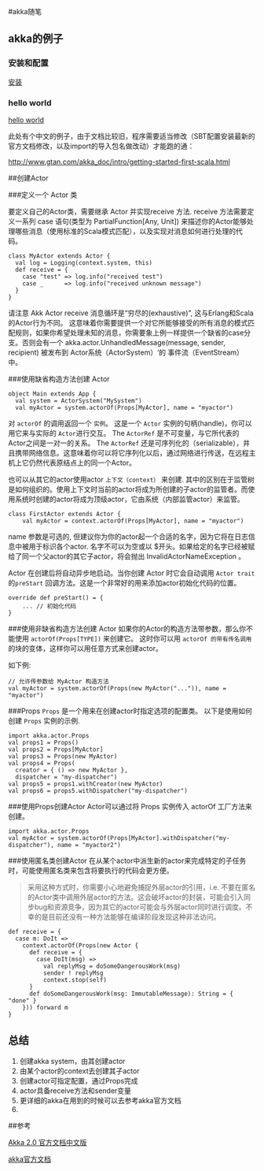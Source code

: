 #akka随笔

## akka的例子

### 安装和配置

[安装](http://doc.akka.io/docs/akka/2.4.1/intro/getting-started.html)

### hello world

[hello world](http://www.typesafe.com/activator/template/hello-akka?_ga=1.177969765.1195530331.1451189579#code/src/main/scala/HelloAkkaScala.scala)


此处有个中文的例子，由于文档比较旧，程序需要适当修改（SBT配置安装最新的官方文档修改，以及import的导入包名做改动）才能跑的通：

<http://www.gtan.com/akka_doc/intro/getting-started-first-scala.html>

##创建Actor

###定义一个 Actor 类

要定义自己的Actor类，需要继承 Actor 并实现receive 方法. receive 方法需要定义一系列 case 语句(类型为 PartialFunction[Any, Unit]) 来描述你的Actor能够处理哪些消息（使用标准的Scala模式匹配），以及实现对消息如何进行处理的代码。

	class MyActor extends Actor {
	  val log = Logging(context.system, this)
	  def receive = {
	    case "test" => log.info("received test")
	    case _      => log.info("received unknown message")
	  }
	}
	
请注意 Akk Actor receive 消息循环是“穷尽的(exhaustive)”, 这与Erlang和Scala的Actor行为不同。 这意味着你需要提供一个对它所能够接受的所有消息的模式匹配规则，如果你希望处理未知的消息，你需要象上例一样提供一个缺省的case分支。否则会有一个 akka.actor.UnhandledMessage(message, sender, recipient) 被发布到 Actor系统（ActorSystem）‘的 事件流（EventStream）中。


###使用缺省构造方法创建 Actor

	object Main extends App {
	  val system = ActorSystem("MySystem")
	  val myActor = system.actorOf(Props[MyActor], name = "myactor")	
	  
对 `actorOf` 的调用返回一个 `实例`。 这是一个 `Actor` 实例的句柄(handle)，你可以用它来与实际的 `Actor`进行交互。 The `ActorRef` 是不可变量，与它所代表的Actor之间是一对一的关系。 The `ActorRef` 还是可序列化的（serializable），并且携带网络信息。这意味着你可以将它序列化以后，通过网络进行传送，在远程主机上它仍然代表原结点上的同一个Actor。

也可以从其它的actor使用actor `上下文（context）` 来创建. 其中的区别在于监管树是如何组织的。使用上下文时当前的actor将成为所创建的子actor的监管者。而使用系统时创建的actor将成为顶级actor，它由系统（内部监管actor）来监管。

	class FirstActor extends Actor {
  		val myActor = context.actorOf(Props[MyActor], name = "myactor")	
  		
name 参数是可选的, 但建议你为你的actor起一个合适的名字，因为它将在日志信息中被用于标识各个actor. 名字不可以为空或以 $开头。如果给定的名字已经被赋给了同一个父actor的其它子actor，将会抛出 InvalidActorNameException 。

Actor 在创建后将自动异步地启动。当你创建 Actor 时它会自动调用 `Actor trait` 的`preStart` 回调方法。这是一个非常好的用来添加actor初始化代码的位置。  

	override def preStart() = {
  		... // 初始化代码
	}		
	
###使用非缺省构造方法创建 Actor
如果你的Actor的构造方法带参数，那么你不能使用 `actorOf(Props[TYPE])` 来创建它。 这时你可以用 `actorOf 的带有传名调用`的块的变体，这样你可以用任意方式来创建actor。

如下例:	

	// 允许传参数给 MyActor 构造方法
	val myActor = system.actorOf(Props(new MyActor("...")), name = "myactor")


###Props
`Props` 是一个用来在创建actor时指定选项的配置类。 以下是使用如何创建 `Props` 实例的示例.

	import akka.actor.Props
	val props1 = Props()
	val props2 = Props[MyActor]
	val props3 = Props(new MyActor)
	val props4 = Props(
	  creator = { () => new MyActor },
	  dispatcher = "my-dispatcher")
	val props5 = props1.withCreator(new MyActor)
	val props6 = props5.withDispatcher("my-dispatcher")

###使用Props创建Actor
Actor可以通过将 Props 实例传入 actorOf 工厂方法来创建。

	import akka.actor.Props
	val myActor = system.actorOf(Props[MyActor].withDispatcher("my-dispatcher"), name = "myactor2")

###使用匿名类创建Actor
在从某个actor中派生新的actor来完成特定的子任务时，可能使用匿名类来包含将要执行的代码会更方便。

> 采用这种方式时，你需要小心地避免捕捉外层actor的引用，i.e. 不要在匿名的Actor类中调用外层actor的方法。这会破坏actor的封装，可能会引入同步bug和资源竞争，因为其它的actor可能会与外层actor同时进行调度。不幸的是目前还没有一种方法能够在编译阶段发现这种非法访问。

	def receive = {
	  case m: DoIt =>
	    context.actorOf(Props(new Actor {
	      def receive = {
	        case DoIt(msg) =>
	          val replyMsg = doSomeDangerousWork(msg)
	          sender ! replyMsg
	          context.stop(self)
	      }
	      def doSomeDangerousWork(msg: ImmutableMessage): String = { "done" }
	    })) forward m
	}
	
	
	
## 总结

1. 创建akka system，由其创建actor
2. 由某个actor的context去创建其子actor
3. 创建actor可指定配置，通过Props完成
4. actor具备receive方法和sender变量
5. 更详细的akka在用到的时候可以去参考akka官方文档
6. 

##参考	  
	
[Akka 2.0 官方文档中文版](http://www.gtan.com/akka_doc/index.html)

[akka官方文档](http://akka.io/docs/?_ga=1.169794657.1958474716.1449820697)	